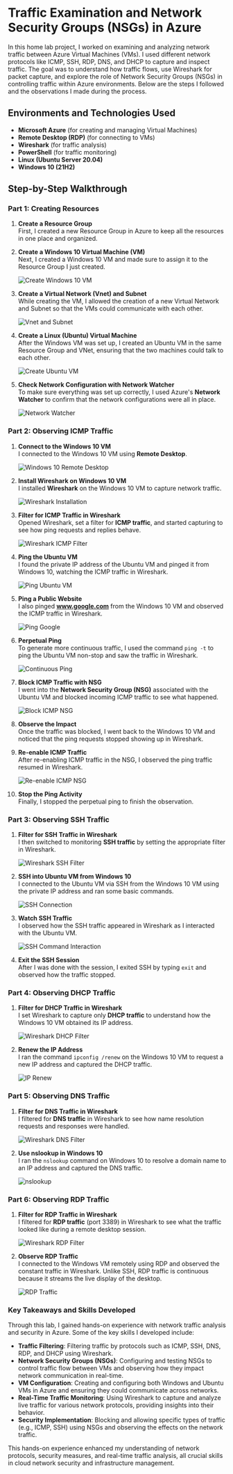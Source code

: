 # Traffic Examination and Network Security Groups (NSGs) in Azure

In this home lab project, I worked on examining and analyzing network traffic between Azure Virtual Machines (VMs). I used different network protocols like ICMP, SSH, RDP, DNS, and DHCP to capture and inspect traffic. The goal was to understand how traffic flows, use Wireshark for packet capture, and explore the role of Network Security Groups (NSGs) in controlling traffic within Azure environments. Below are the steps I followed and the observations I made during the process.

## Environments and Technologies Used

- **Microsoft Azure** (for creating and managing Virtual Machines)
- **Remote Desktop (RDP)** (for connecting to VMs)
- **Wireshark** (for traffic analysis)
- **PowerShell** (for traffic monitoring)
- **Linux (Ubuntu Server 20.04)**
- **Windows 10 (21H2)**

## Step-by-Step Walkthrough

### Part 1: Creating Resources

1. **Create a Resource Group**  
   First, I created a new Resource Group in Azure to keep all the resources in one place and organized.

2. **Create a Windows 10 Virtual Machine (VM)**  
   Next, I created a Windows 10 VM and made sure to assign it to the Resource Group I just created.

   ![Create Windows 10 VM](image-path)

3. **Create a Virtual Network (Vnet) and Subnet**  
   While creating the VM, I allowed the creation of a new Virtual Network and Subnet so that the VMs could communicate with each other.

   ![Vnet and Subnet](image-path)

4. **Create a Linux (Ubuntu) Virtual Machine**  
   After the Windows VM was set up, I created an Ubuntu VM in the same Resource Group and VNet, ensuring that the two machines could talk to each other.

   ![Create Ubuntu VM](image-path)

5. **Check Network Configuration with Network Watcher**  
   To make sure everything was set up correctly, I used Azure's **Network Watcher** to confirm that the network configurations were all in place.

   ![Network Watcher](image-path)

### Part 2: Observing ICMP Traffic

1. **Connect to the Windows 10 VM**  
   I connected to the Windows 10 VM using **Remote Desktop**.

   ![Windows 10 Remote Desktop](image-path)

2. **Install Wireshark on Windows 10 VM**  
   I installed **Wireshark** on the Windows 10 VM to capture network traffic.

   ![Wireshark Installation](image-path)

3. **Filter for ICMP Traffic in Wireshark**  
   Opened Wireshark, set a filter for **ICMP traffic**, and started capturing to see how ping requests and replies behave.

   ![Wireshark ICMP Filter](image-path)

4. **Ping the Ubuntu VM**  
   I found the private IP address of the Ubuntu VM and pinged it from Windows 10, watching the ICMP traffic in Wireshark.

   ![Ping Ubuntu VM](image-path)

5. **Ping a Public Website**  
   I also pinged **www.google.com** from the Windows 10 VM and observed the ICMP traffic in Wireshark.

   ![Ping Google](image-path)

6. **Perpetual Ping**  
   To generate more continuous traffic, I used the command `ping -t` to ping the Ubuntu VM non-stop and saw the traffic in Wireshark.

   ![Continuous Ping](image-path)

7. **Block ICMP Traffic with NSG**  
   I went into the **Network Security Group (NSG)** associated with the Ubuntu VM and blocked incoming ICMP traffic to see what happened.

   ![Block ICMP NSG](image-path)

8. **Observe the Impact**  
   Once the traffic was blocked, I went back to the Windows 10 VM and noticed that the ping requests stopped showing up in Wireshark.

9. **Re-enable ICMP Traffic**  
   After re-enabling ICMP traffic in the NSG, I observed the ping traffic resumed in Wireshark.

   ![Re-enable ICMP NSG](image-path)

10. **Stop the Ping Activity**  
   Finally, I stopped the perpetual ping to finish the observation.

### Part 3: Observing SSH Traffic

1. **Filter for SSH Traffic in Wireshark**  
   I then switched to monitoring **SSH traffic** by setting the appropriate filter in Wireshark.

   ![Wireshark SSH Filter](image-path)

2. **SSH into Ubuntu VM from Windows 10**  
   I connected to the Ubuntu VM via SSH from the Windows 10 VM using the private IP address and ran some basic commands.

   ![SSH Connection](image-path)

3. **Watch SSH Traffic**  
   I observed how the SSH traffic appeared in Wireshark as I interacted with the Ubuntu VM.

   ![SSH Command Interaction](image-path)

4. **Exit the SSH Session**  
   After I was done with the session, I exited SSH by typing `exit` and observed how the traffic stopped.

### Part 4: Observing DHCP Traffic

1. **Filter for DHCP Traffic in Wireshark**  
   I set Wireshark to capture only **DHCP traffic** to understand how the Windows 10 VM obtained its IP address.

   ![Wireshark DHCP Filter](image-path)

2. **Renew the IP Address**  
   I ran the command `ipconfig /renew` on the Windows 10 VM to request a new IP address and captured the DHCP traffic.

   ![IP Renew](image-path)

### Part 5: Observing DNS Traffic

1. **Filter for DNS Traffic in Wireshark**  
   I filtered for **DNS traffic** in Wireshark to see how name resolution requests and responses were handled.

   ![Wireshark DNS Filter](image-path)

2. **Use nslookup in Windows 10**  
   I ran the `nslookup` command on Windows 10 to resolve a domain name to an IP address and captured the DNS traffic.

   ![nslookup](image-path)

### Part 6: Observing RDP Traffic

1. **Filter for RDP Traffic in Wireshark**  
   I filtered for **RDP traffic** (port 3389) in Wireshark to see what the traffic looked like during a remote desktop session.

   ![Wireshark RDP Filter](image-path)

2. **Observe RDP Traffic**  
   I connected to the Windows VM remotely using RDP and observed the constant traffic in Wireshark. Unlike SSH, RDP traffic is continuous because it streams the live display of the desktop.

   ![RDP Traffic](image-path)

### Key Takeaways and Skills Developed

Through this lab, I gained hands-on experience with network traffic analysis and security in Azure. Some of the key skills I developed include:

- **Traffic Filtering**: Filtering traffic by protocols such as ICMP, SSH, DNS, RDP, and DHCP using Wireshark.
- **Network Security Groups (NSGs)**: Configuring and testing NSGs to control traffic flow between VMs and observing how they impact network communication in real-time.
- **VM Configuration**: Creating and configuring both Windows and Ubuntu VMs in Azure and ensuring they could communicate across networks.
- **Real-Time Traffic Monitoring**: Using Wireshark to capture and analyze live traffic for various network protocols, providing insights into their behavior.
- **Security Implementation**: Blocking and allowing specific types of traffic (e.g., ICMP, SSH) using NSGs and observing the effects on the network traffic.

This hands-on experience enhanced my understanding of network protocols, security measures, and real-time traffic analysis, all crucial skills in cloud network security and infrastructure management.
